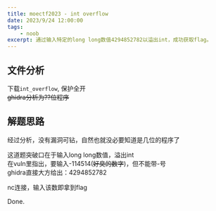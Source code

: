 ```yaml
---
title: moectf2023 - int overflow
date: 2023/9/24 12:00:00
tags:
    - noob
excerpt: 通过输入特定的long long数值4294852782以溢出int，成功获取flag。
---
```


## 文件分析

下载`int_overflow`, 保护全开  
~~ghidra分析为??位程序~~

## 解题思路

经过分析，没有漏洞可钻，自然也就没必要知道是几位的程序了

这道题突破口在于输入long long数值，溢出int  
在vuln里指出，要输入-114514(~~好臭的数字~~)，但不能带-号  
ghidra直接大方给出：4294852782

nc连接，输入该数即拿到flag

Done.
